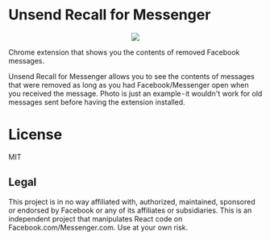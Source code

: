 # Unsend Recall for Messenger

<p align="center">
<img src="https://user-images.githubusercontent.com/2003684/52722229-152ac080-2f60-11e9-8cf3-96fcaced07c8.png">
</p>

Chrome extension that shows you the contents of removed Facebook messages.

Unsend Recall for Messenger allows you to see the contents of messages that were removed as long as you had Facebook/Messenger open when you received the message. Photo is just an example - it wouldn't work for old messages sent before having the extension installed.

# License

MIT

## Legal

This project is in no way affiliated with, authorized, maintained, sponsored or endorsed by Facebook or any of its affiliates or subsidiaries. This is an independent project that manipulates React code on Facebook.com/Messenger.com. Use at your own risk.